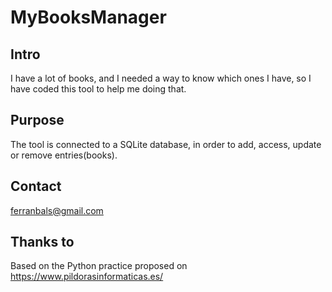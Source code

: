 # MyBooksManager

## Intro
I have a lot of books, and I needed a way to know which ones I have, so I have coded this tool to help me doing that.

## Purpose
The tool is connected to a SQLite database, in order to add, access, update or remove entries(books).

## Contact
ferranbals@gmail.com

## Thanks to
Based on the Python practice proposed on https://www.pildorasinformaticas.es/
